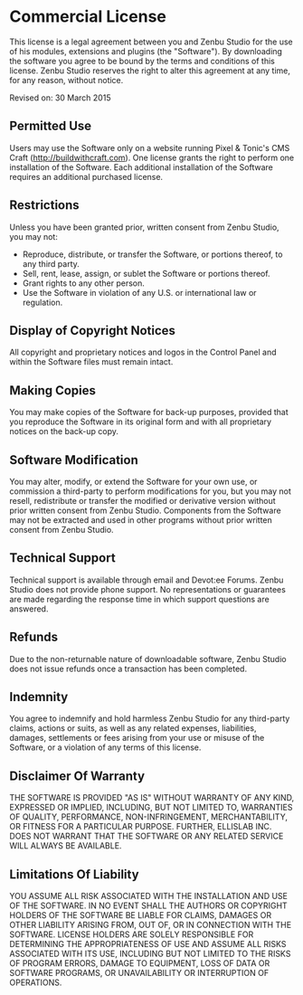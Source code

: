 # Commercial License

This license is a legal agreement between you and Zenbu Studio for the use of his modules, extensions and plugins (the "Software"). By downloading the software you agree to be bound by the terms and conditions of this license. Zenbu Studio reserves the right to alter this agreement at any time, for any reason, without notice.

Revised on: 30 March 2015

## Permitted Use
Users may use the Software only on a website running Pixel & Tonic's CMS Craft (http://buildwithcraft.com). One license grants the right to perform one installation of the Software. Each additional installation of the Software requires an additional purchased license.

## Restrictions
Unless you have been granted prior, written consent from Zenbu Studio, you may not:

- Reproduce, distribute, or transfer the Software, or portions thereof, to any third party.
- Sell, rent, lease, assign, or sublet the Software or portions thereof.
- Grant rights to any other person.
- Use the Software in violation of any U.S. or international law or regulation.


## Display of Copyright Notices
All copyright and proprietary notices and logos in the Control Panel and within the Software files must remain intact.

## Making Copies
You may make copies of the Software for back-up purposes, provided that you reproduce the Software in its original form and with all proprietary notices on the back-up copy.

## Software Modification
You may alter, modify, or extend the Software for your own use, or commission a third-party to perform modifications for you, but you may not resell, redistribute or transfer the modified or derivative version without prior written consent from Zenbu Studio. Components from the Software may not be extracted and used in other programs without prior written consent from Zenbu Studio.

## Technical Support
Technical support is available through email and Devot:ee Forums. Zenbu Studio does not provide phone support. No representations or guarantees are made regarding the response time in which support questions are answered.

## Refunds
Due to the non-returnable nature of downloadable software, Zenbu Studio does not issue refunds once a transaction has been completed.

## Indemnity
You agree to indemnify and hold harmless Zenbu Studio for any third-party claims, actions or suits, as well as any related expenses, liabilities, damages, settlements or fees arising from your use or misuse of the Software, or a violation of any terms of this license.

## Disclaimer Of Warranty
THE SOFTWARE IS PROVIDED "AS IS" WITHOUT WARRANTY OF ANY KIND, EXPRESSED OR IMPLIED, INCLUDING, BUT NOT LIMITED TO, WARRANTIES OF QUALITY, PERFORMANCE, NON-INFRINGEMENT, MERCHANTABILITY, OR FITNESS FOR A PARTICULAR PURPOSE.  FURTHER, ELLISLAB INC. DOES NOT WARRANT THAT THE SOFTWARE OR ANY RELATED SERVICE WILL ALWAYS BE AVAILABLE.

## Limitations Of Liability
YOU ASSUME ALL RISK ASSOCIATED WITH THE INSTALLATION AND USE OF THE SOFTWARE. IN NO EVENT SHALL THE AUTHORS OR COPYRIGHT HOLDERS OF THE SOFTWARE BE LIABLE FOR CLAIMS, DAMAGES OR OTHER LIABILITY ARISING FROM, OUT OF, OR IN CONNECTION WITH THE SOFTWARE. LICENSE HOLDERS ARE SOLELY RESPONSIBLE FOR DETERMINING THE APPROPRIATENESS OF USE AND ASSUME ALL RISKS ASSOCIATED WITH ITS USE, INCLUDING BUT NOT LIMITED TO THE RISKS OF PROGRAM ERRORS, DAMAGE TO EQUIPMENT, LOSS OF DATA OR SOFTWARE PROGRAMS, OR UNAVAILABILITY OR INTERRUPTION OF OPERATIONS.